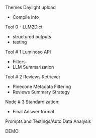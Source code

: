 Themes Daylight upload
 - Compile into 

Tool 0 - LLM2Dict
  - structured outputs
  - testing

Tool # 1 Luminoso API
  - Filters
  - LLM Summarization

Tool # 2 Reviews Retriever
  - Pinecone Metadata Filtering
  - Reviews Summary Strategy


Node # 3 Standardization:
  - Final Answer format

Prompts and Testings/Auto Data Analysis

DEMO